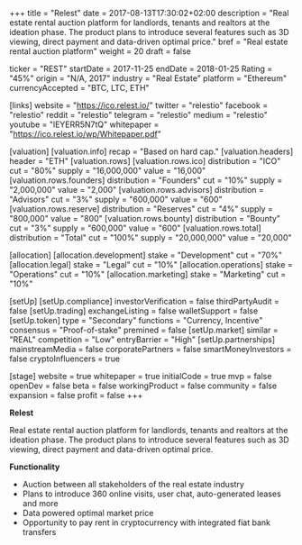 +++
title = "Relest"
date = 2017-08-13T17:30:02+02:00
description = "Real estate rental auction platform for landlords, tenants and realtors at the ideation phase. The product plans to introduce several features such as 3D viewing, direct payment and data-driven optimal price."
bref = "Real estate rental auction platform"
weight = 20
draft = false

ticker = "REST"
startDate = 2017-11-25
endDate = 2018-01-25
Rating = "45%"
origin = "N/A, 2017"
industry = "Real Estate"
platform = "Ethereum"
currencyAccepted = "BTC, LTC, ETH"

[links]
  website = "https://ico.relest.io/"
  twitter = "relestio"
  facebook = "relestio"
  reddit = "relestio"
  telegram = "relestio"
  medium = "relestio"
  youtube = "lEYERR5N7tQ"
  whitepaper = "https://ico.relest.io/wp/Whitepaper.pdf"

[valuation]
  [valuation.info]
    recap = "Based on hard cap."
  [valuation.headers]
    header = "ETH"
  [valuation.rows]
    [valuation.rows.ico]
      distribution = "ICO"
      cut = "80%"
      supply = "16,000,000"
      value = "16,000"
    [valuation.rows.founders]
      distribution = "Founders"
      cut = "10%"
      supply = "2,000,000"
      value = "2,000"
    [valuation.rows.advisors]
      distribution = "Advisors"
      cut = "3%"
      supply = "600,000"
      value = "600"
    [valuation.rows.reserve]
      distribution = "Reserves"
      cut = "4%"
      supply = "800,000"
      value = "800"
    [valuation.rows.bounty]
      distribution = "Bounty"
      cut = "3%"
      supply = "600,000"
      value = "600"
    [valuation.rows.total]
      distribution = "Total"
      cut = "100%"
      supply = "20,000,000"
      value = "20,000"

[allocation]
  [allocation.development]
    stake = "Development"
    cut = "70%"
  [allocation.legal]
    stake = "Legal"
    cut = "10%"
  [allocation.operations]
    stake = "Operations"
    cut = "10%"
  [allocation.marketing]
    stake = "Marketing"
    cut = "10%"

[setUp]
  [setUp.compliance]
    investorVerification = false
    thirdPartyAudit = false
  [setUp.trading]
    exchangeListing = false
    walletSupport = false
  [setUp.token]
    type = "Secondary"
    functions = "Currency, Incentive"
    consensus = "Proof-of-stake"
    premined = false
  [setUp.market]
    similar = "REAL"
    competition = "Low"
    entryBarrier = "High"
  [setUp.partnerships]
    mainstreamMedia = false
    corporatePartners = false
    smartMoneyInvestors = false
    cryptoInfluencers = true

[stage]
  website = true
  whitepaper = true
  initialCode = true
  mvp = false
  openDev = false
  beta = false
  workingProduct = false
  community = false
  expansion = false
  profit = false
+++

**Relest**

Real estate rental auction platform for landlords, tenants and realtors at the ideation phase. The product plans to introduce several features such as 3D viewing, direct payment and data-driven optimal price.

**Functionality**

- Auction between all stakeholders of the real estate industry
- Plans to introduce 360 online visits, user chat, auto-generated leases and more
- Data powered optimal market price
- Opportunity to pay rent in cryptocurrency with integrated fiat bank transfers
